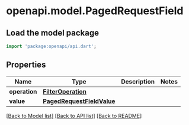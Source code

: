 # openapi.model.PagedRequestField

## Load the model package
```dart
import 'package:openapi/api.dart';
```

## Properties
Name | Type | Description | Notes
------------ | ------------- | ------------- | -------------
**operation** | [**FilterOperation**](FilterOperation.md) |  | 
**value** | [**PagedRequestFieldValue**](PagedRequestFieldValue.md) |  | 

[[Back to Model list]](../README.md#documentation-for-models) [[Back to API list]](../README.md#documentation-for-api-endpoints) [[Back to README]](../README.md)


